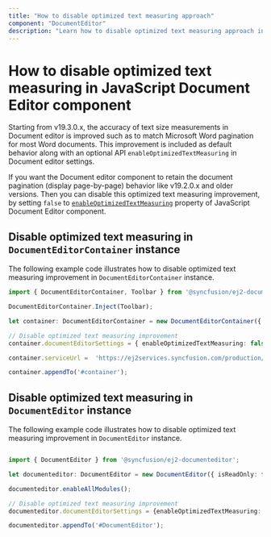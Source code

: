 ```yaml
---
title: "How to disable optimized text measuring approach"
component: "DocumentEditor"
description: "Learn how to disable optimized text measuring approach in Document Editor and retain the document pagination behavior like v19.2.0.x and older versions."
---
```


# How to disable optimized text measuring in JavaScript Document Editor component

Starting from v19.3.0.x, the accuracy of text size measurements in Document editor is improved such as to match Microsoft Word pagination for most Word documents. This improvement is included as default behavior along with an optional API `enableOptimizedTextMeasuring` in Document editor settings.  

If you want the Document editor component to retain the document pagination (display page-by-page) behavior like v19.2.0.x and older versions. Then you can disable this optimized text measuring improvement, by setting `false` to [`enableOptimizedTextMeasuring`](../../api/document-editor/documentEditorSettingsModel/#enableoptimizedtextmeasuring) property of  JavaScript Document Editor component.

## Disable optimized text measuring in `DocumentEditorContainer` instance

The following example code illustrates how to disable optimized text measuring improvement in `DocumentEditorContainer` instance.

```typescript
import { DocumentEditorContainer, Toolbar } from '@syncfusion/ej2-documenteditor';

DocumentEditorContainer.Inject(Toolbar);

let container: DocumentEditorContainer = new DocumentEditorContainer({ enableToolbar: true, height: '590px' });

// Disable optimized text measuring improvement
container.documentEditorSettings = { enableOptimizedTextMeasuring: false };

container.serviceUrl =  'https://ej2services.syncfusion.com/production/web-services/api/documenteditor/';

container.appendTo('#container');

```

## Disable optimized text measuring in `DocumentEditor` instance

The following example code illustrates how to disable optimized text measuring improvement in `DocumentEditor` instance.

```typescript

import { DocumentEditor } from '@syncfusion/ej2-documenteditor';

let documenteditor: DocumentEditor = new DocumentEditor({ isReadOnly: false, height: '370px', serviceUrl: 'https://ej2services.syncfusion.com/production/web-services/api/documenteditor/' });

documenteditor.enableAllModules();

// Disable optimized text measuring improvement
documenteditor.documentEditorSettings = {enableOptimizedTextMeasuring: false};

documenteditor.appendTo('#DocumentEditor');

```
